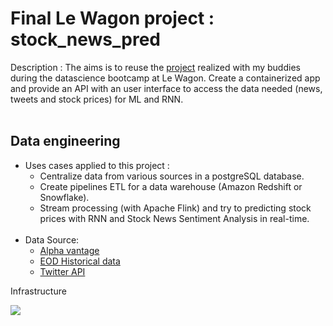 # Final Le Wagon project : stock_news_pred
Description : The aims is to reuse the [project](https://github.com/FrCloers/stock_news_pred) realized with my buddies during the datascience bootcamp at Le Wagon. Create a containerized app and provide an API with an user interface to access the data needed (news, tweets and stock prices) for ML and RNN.
<br><br />
## Data engineering
- Uses cases applied to this project :
    - Centralize data from various sources in a postgreSQL database.
    - Create pipelines ETL for a data warehouse (Amazon Redshift or Snowflake).
    - Stream processing (with Apache Flink) and try to predicting stock prices with RNN and Stock News Sentiment Analysis in real-time.
<br><br />
- Data Source:
    - [Alpha vantage](https://www.alphavantage.co/documentation/)
    - [EOD Historical data](https://eodhistoricaldata.com/financial-apis/financial-news-api/)
    - [Twitter API](https://developer.twitter.com/en/docs/twitter-api)


Infrastructure

<img src="https://docs.google.com/drawings/d/e/2PACX-1vT__ZhdYUCwcakf5-tnuEDev2UXDrCnYE2dP62SLgbIrfUz0Eb_GKW-On-toyCjKPzr1sdn7X2et1um/pub?w=480&amp;h=360">
